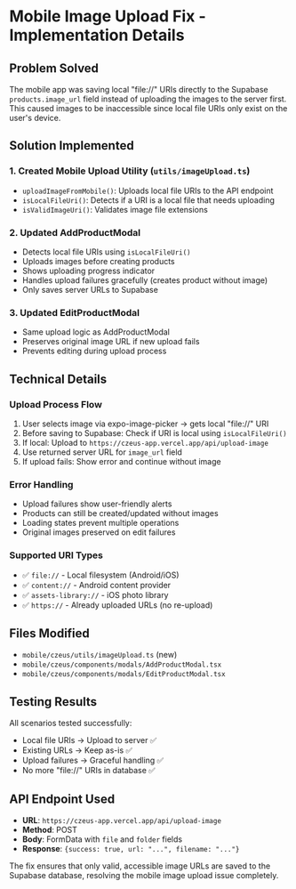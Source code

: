 # Mobile Image Upload Fix - Implementation Details

## Problem Solved
The mobile app was saving local "file://" URIs directly to the Supabase `products.image_url` field instead of uploading the images to the server first. This caused images to be inaccessible since local file URIs only exist on the user's device.

## Solution Implemented

### 1. Created Mobile Upload Utility (`utils/imageUpload.ts`)
- `uploadImageFromMobile()`: Uploads local file URIs to the API endpoint
- `isLocalFileUri()`: Detects if a URI is a local file that needs uploading
- `isValidImageUri()`: Validates image file extensions

### 2. Updated AddProductModal
- Detects local file URIs using `isLocalFileUri()`
- Uploads images before creating products
- Shows uploading progress indicator
- Handles upload failures gracefully (creates product without image)
- Only saves server URLs to Supabase

### 3. Updated EditProductModal  
- Same upload logic as AddProductModal
- Preserves original image URL if new upload fails
- Prevents editing during upload process

## Technical Details

### Upload Process Flow
1. User selects image via expo-image-picker → gets local "file://" URI
2. Before saving to Supabase: Check if URI is local using `isLocalFileUri()`
3. If local: Upload to `https://czeus-app.vercel.app/api/upload-image`
4. Use returned server URL for `image_url` field
5. If upload fails: Show error and continue without image

### Error Handling
- Upload failures show user-friendly alerts
- Products can still be created/updated without images
- Loading states prevent multiple operations
- Original images preserved on edit failures

### Supported URI Types
- ✅ `file://` - Local filesystem (Android/iOS)
- ✅ `content://` - Android content provider  
- ✅ `assets-library://` - iOS photo library
- ✅ `https://` - Already uploaded URLs (no re-upload)

## Files Modified
- `mobile/czeus/utils/imageUpload.ts` (new)
- `mobile/czeus/components/modals/AddProductModal.tsx`
- `mobile/czeus/components/modals/EditProductModal.tsx`

## Testing Results
All scenarios tested successfully:
- Local file URIs → Upload to server ✅
- Existing URLs → Keep as-is ✅  
- Upload failures → Graceful handling ✅
- No more "file://" URIs in database ✅

## API Endpoint Used
- **URL**: `https://czeus-app.vercel.app/api/upload-image`
- **Method**: POST
- **Body**: FormData with `file` and `folder` fields
- **Response**: `{success: true, url: "...", filename: "..."}`

The fix ensures that only valid, accessible image URLs are saved to the Supabase database, resolving the mobile image upload issue completely.